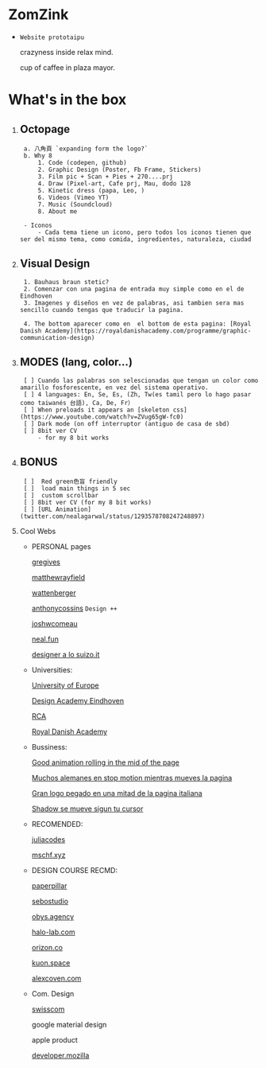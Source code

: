 # ZomZink
-
    `Website prototaipu`

    crazyness inside relax mind.

    cup of caffee in plaza mayor.


# What's in the box
1. Octopage  
    - 
        a. 八角頁 `expanding form the logo?`
        b. Why 8
            1. Code (codepen, github)
            2. Graphic Design (Poster, Fb Frame, Stickers)
            3. Film pic + Scan + Pies + 270....prj
            4. Draw (Pixel-art, Cafe prj, Mau, dodo 128
            5. Kinetic dress (papa, Leo, )
            6. Videos (Vimeo YT)
            7. Music (Soundcloud)
            8. About me

        - Iconos
            - Cada tema tiene un icono, pero todos los iconos tienen que ser del mismo tema, como comida, ingredientes, naturaleza, ciudad



2. Visual Design
    - 
        1. Bauhaus braun stetic?
        2. Comenzar con una pagina de entrada muy simple como en el de Eindhoven
        3. Imagenes y diseños en vez de palabras, asi tambien sera mas sencillo cuando tengas que traducir la pagina.

        4. The bottom aparecer como en  el bottom de esta pagina: [Royal Danish Academy](https://royaldanishacademy.com/programme/graphic-communication-design)


3. MODES (lang, color...)
    - 
        [ ] Cuando las palabras son selescionadas que tengan un color como amarillo fosforescente, en vez del sistema operativo.        
        [ ] 4 languages: En, Se, Es, (Zh, Tw(es tamil pero lo hago pasar como taiwanés 台語), Ca, De, Fr）
        [ ] When preloads it appears an [skeleton css](https://www.youtube.com/watch?v=ZVug65gW-fc0)
        [ ] Dark mode (on off interruptor (antiguo de casa de sbd)
        [ ] 8bit ver CV
            - for my 8 bit works


4. BONUS
    - 
        [ ]  Red green色盲 friendly
        [ ]  load main things in 5 sec
        [ ]  custom scrollbar
        [ ] 8bit ver CV (for my 8 bit works)
        [ ] [URL Animation](twitter.com/nealagarwal/status/1293578708247248897)
        



5. Cool Webs
    
    - PERSONAL pages

        [gregives](https://gregives.co.uk)

        [matthewrayfield](https://www.matthewrayfield.com)

        [wattenberger](https://wattenberger.com)

        [anthonycossins](https://anthonycossins.com) `Design ++`

        [joshwcomeau](https://joshwcomeau.com)

        [neal.fun](https://neal.fun)
        
        [designer a lo suizo.it](https://pierrebrunet.it)

    - Universities:

        [University of Europe](https://www.ue-germany.com)

        [Design Academy Eindhoven](https://www.designacademy.nl)

        [RCA](https://www.rca.ac.uk)

        [Royal Danish Academy](https://royaldanishacademy.com/programme/graphic-communication-design)
        
    - Bussiness:
        
        [Good animation rolling in the mid of the page](https://impact.ideo.org)
        
        [Muchos alemanes en stop motion mientras mueves la pagina](https://spielzeit.jungesschauspielhaus.de)
        
        [Gran logo pegado en una mitad de la pagina italiana](https://from.cm)
        
        [Shadow se mueve sigun tu cursor](https://readymag.com/readymag/oracle-cards/)

    - RECOMENDED:

        [juliacodes](juliacodes.com)

        [mschf.xyz](mschf.xyz) 

    - DESIGN COURSE RECMD:

        [paperpillar](youtube.com/redirect?event=video_description&redir_token=QUFFLUhqazhjb2RIZktJMG1JNTVzWW83dDV3bmg4Z0htUXxBQ3Jtc0tuaEhGdXdldUEtaG0tMkJzVjF3RmpRVEliUmw3Tzkzd3B2U0MtYzFhNGtmbnFUbTJ1YVJ1YWo4cTU2SHVnUUZKSU81NmxnVlVHeG1zUGpDME00elF6V29FeW8xaG0xOGR5WHp5Nm9ZY05Qb050Y1pLVQ&q=https%3A%2F%2Fpaperpillar.com%2F)

        [sebostudio](youtube.com/redirect?event=video_description&redir_token=QUFFLUhqbjZ1b3lBRVhXVHdhR2tzeHh2bWpaX0pXanRJZ3xBQ3Jtc0tuRnliaGlZS2E0TXp4Q05paVJKSk11aWh6MHRFWXlHTGRESmx4ZzdFWTk5UktXcV9iem1HeGdFUnFRODFYUlZReE1Dc01rWkxOalF4TTZjbXJSZmJhQXF5WURCMmZvell1VVVTQjJYdTBqcUZQZXcxWQ&q=https%3A%2F%2Fsebostudio.com%2F)

        [obys.agency](youtube.com/redirect?event=video_description&redir_token=QUFFLUhqbFR5M2lCUDVjUWpPQ2pxdGJ4NUxsaVVoY2xtUXxBQ3Jtc0ttcnBFTjl4SjFnTzZuWnBwNzlLUXVMNjBteW40T0FqZUZfbGVvM0tJdUpVdUNKWldsZ2ZNZVlPNFh5SVhoeEh3VnlZTzVPWkZrd1pod0JJNFZUUHhHUmtFbEFGSEpOUTlNb2ZZdjRtTmtnc3NUc1Rjaw&q=https%3A%2F%2Fobys.agency%2F)

        [halo-lab.com](youtube.com/redirect?event=video_description&redir_token=QUFFLUhqbTQxdnpHaVA2QXA5cWVLUEtGdk5Pb0hmUXBLZ3xBQ3Jtc0ttNVIyY2pCbFZzNzRXaFc2Vms0djNWTHdMbVpVbmMydzN1eGZyTEdCX0xqM0dnWHZlLTVCQm1vUm4yakYteExyd3NUZUNOMEQwWFRkbVpRZ1d1SXhPd044bDFINUZVVUprcEFLZTd2QVprYWRGa24xNA&q=https%3A%2F%2Fwww.halo-lab.com%2F)

        [orizon.co](youtube.com/redirect?event=video_description&redir_token=QUFFLUhqa0dZMGFnLWttczQ4UzVDSS04WE1pUkk3cFdud3xBQ3Jtc0trMEUyWmNtMkdLUkpWenc3TlpNLXRUenY2Yjg0SUFRcDBYQzRFZ0NOaXlMUTRzWmh2Y0Q3R0Zfb2J1aG1nOWVUU3MwNjFjWVUzRTJUVlBYaGxndmNkLUJKNFFNeDNSdjFXQjNzQkZMVmlNbFBXR19vRQ&q=https%3A%2F%2Fwww.orizon.co%2F)

        [kuon.space](youtube.com/redirect?event=video_description&redir_token=QUFFLUhqbExMQkRmM2dGNjJqbUktVjQ5SlVjbGhJYnF4Z3xBQ3Jtc0trNUhkQWpoLVhhNGctYmVVbk05a3d6bzd4dXZicnlXamtxSUdVWDYtd3Jub1NnUHlGT1RxSEJrVFd6YXpfcWFDdUxQb2JGcWM5Wi1iV1QweFNpZkY1YlVQajVmTjRtcE12ZFoxV3dwcTVXZ2hLUVZacw&q=https%3A%2F%2Fkuon.space%2F)

        [alexcoven.com](youtube.com/redirect?event=video_description&redir_token=QUFFLUhqbkN5UUpqTW43Q0hkRFM2M25oSEdvVFVHVUwtZ3xBQ3Jtc0trME9NNzliQjNmdEk2RlRGRWNMMmlzWkNtSWRwWTBoeDhaSTRoc0VhUG4wMTk2ckpHbWhOYXdPaFpGbHQ0MlhPSDRyR3YwMnE1YkRRRWx2TW1tby1xei0yTFBTNTVmZE1TdzlUZVR5Y2Z4VVNaZ29CZw&q=https%3A%2F%2Fwww.alexcoven.com%2F)

    - Com. Design 

        [swisscom](http://swisscom.ch/)

        google material design

        apple product

        [developer.mozilla](http://developer.mozilla.org/)
